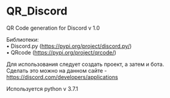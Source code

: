 # QR_Discord
QR Code generation for Discord v 1.0
  
Библиотеки:  
  • Discord.py (https://pypi.org/project/discord.py/)  
  • QRcode (https://pypi.org/project/qrcode/)  
  
Для использования следует создать проект, а затем и бота.  
Сделать это можно на данном сайте - https://discord.com/developers/applications  

Используется python v 3.7.1
